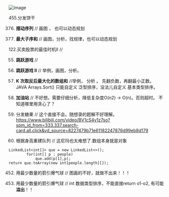 ![image](https://user-images.githubusercontent.com/67401289/178138227-09644523-64b4-4820-9057-2b70a2f56709.png)

455.分发饼干    

376. **摆动序列**  //  画图 ， 也可以动态规划

53. **最大子序和**  // 画图，分析，找规律，也可以动态规划

122.买卖股票的最佳时机II  //

55. **跳跃游戏**  // 

378. **跳跃游戏 II**  // 举例，画图，分析。

1005. **K 次取反后最大化的数组和**  //举例， 分析 。 先翻负数，再翻最小正数。 JAVA Arrays.Sort() 只能自定义 泛型排序，没法儿自定义 基本类型排序。

134. **加油站**  // 不好想。需要仔细分析，降低复杂度O(n2) -> O(n)。否则超时。 不知道哪里用贪心了？

135. 分发糖果  // 这个直接不会。随想录的题解不好理解。https://www.bilibili.com/video/BV1cS4y1z7so?spm_id_from=333.337.search-card.all.click&vd_source=8227479b71e61182247876d99eb8d179

406. 根据身高重建队列  // 这尼玛也太难想了.数组本身就是对象
```
LinkedList<int[]> que = new LinkedList<>();
        for(int[] p : people)
            que.add(p[1],p);
return que.toArray(new int[people.length][]);
```

452. 用最少数量的箭引爆气球  // 图画的不好，就做不出来！！！

452. 用最少数量的箭引爆气球 // int 数据类型排序，不能直接return o1-o2, 有可能**溢出**！！

